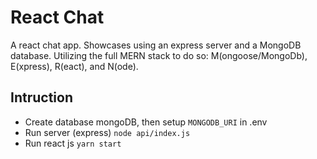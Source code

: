 # React Chat
A react chat app. Showcases using an express server and a MongoDB database.
Utilizing the full MERN stack to do so: M(ongoose/MongoDb), E(xpress), R(eact), and N(ode).

## Intruction
- Create database mongoDB, then setup `MONGODB_URI` in .env
- Run server (express) `node api/index.js`
- Run react js `yarn start`


